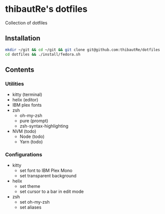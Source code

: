 # thibautRe's dotfiles

Collection of dotfiles

## Installation

```sh
mkdir ~/git && cd ~/git && git clone git@github.com:thibautRe/dotfiles.git
cd dotfiles && ./install/fedora.sh
```

## Contents

### Utilities

- kitty (terminal)
- helix (editor)
- IBM plex fonts
- zsh
	- oh-my-zsh
	- pure (prompt)
	- zsh-syntax-highlighting
- NVM (todo)
	- Node (todo)
	- Yarn (todo)

### Configurations

- kitty
	- set font to IBM Plex Mono
	- set transparent background
- helix
	- set theme
	- set cursor to a bar in edit mode
- zsh
	- set oh-my-zsh
	- set aliases